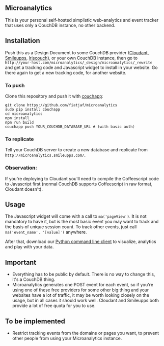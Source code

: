 ## Microanalytics

This is your personal self-hosted simplistic web-analytics and event tracker that uses only a CouchDB instance, no other backend.

## Installation

Push this as a Design Document to some CouchDB provider ([Cloudant](https://cloudant.com/), [Smileupps](https://www.smileupps.com/), [Iriscouch](https://www.iriscouch.com/)), or your own CouchDB instance, then go to `http://your-host.com/microanalytics/_design/microanalytics/_rewrite` and get a tracking code and Javascript widget to install in your website. Go there again to get a new tracking code, for another website.

### To push

Clone this repository and push it with [couchapp](https://github.com/couchapp/couchapp):

```
git clone https://github.com/fiatjaf/microanalytics
sudo pip install couchapp
cd microanalytics
npm install
npm run build
couchapp push YOUR_COUCHDB_DATABASE_URL # (with basic auth)
```

### To replicate

Tell your CouchDB server to create a new database and replicate from `http://microanalytics.smileupps.com/`.

### Observation:

If you're deploying to Cloudant you'll need to compile the Coffeescript code to Javascript first (normal CouchDB supports Coffeescript in raw format, Cloudant doesn't).

## Usage

The Javascript widget will come with a call to `ma('pageView')`. It is not mandatory to have it, but is the most basic event you may want to track and the basis of unique session count. To track other events, just call `ma('event_name', '[value]')` anywhere.

After that, download our [Python command line client](https://github.com/fiatjaf/microanalytics-cli) to visualize, analytics and play with your data.

## Important

* Everything has to be public by default. There is no way to change this, it's a CouchDB thing.
* Microanalytics generates one POST event for each event, so if you're using one of these free providers for some other big thing and your websites have a lot of traffic, it may be worth looking closely on the usage, but in all cases it should work well. Cloudant and Smileupps both provide a lot of free quota for you to use.

## To be implemented

* Restrict tracking events from the domains or pages you want, to prevent other people from using your Microanalytics instance.
